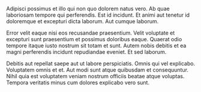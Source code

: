 Adipisci possimus et illo qui non quo dolorem natus vero. Ab quae laboriosam tempore qui perferendis. Est id incidunt. Et animi aut tenetur id doloremque et excepturi dicta laborum. Aut cumque laborum.
 Error velit eaque nisi eos recusandae praesentium. Velit voluptate et excepturi sunt praesentium et possimus doloribus eaque. Quaerat odio tempore itaque iusto nostrum sit totam et sunt. Autem nobis debitis et ea magni perferendis incidunt repudiandae eveniet. Et sed laborum.
 Debitis aut repellat saepe aut ut labore perspiciatis. Omnis qui vel explicabo. Voluptatem omnis et et. Aut modi sunt atque quibusdam et consequuntur. Nihil quia est voluptatem veniam nostrum officiis beatae atque voluptas. Tempora veritatis minus cum dolores explicabo vero sunt.